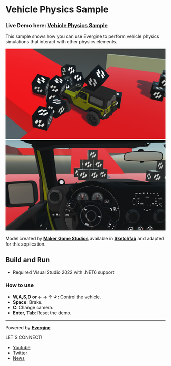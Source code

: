 # Vehicle Physics  Sample

### Live Demo here: [Vehicle Physics Sample](https://vehiclephysics.z6.web.core.windows.net/)

This sample shows how you can use Evergine to perform vehicle physics simulations that interact with other physics elements.

![alt Screenshot](Screenshots/screenshots01.jpg)
![alt Screenshot](Screenshots/screenshots02.jpg)

Model created by **[Maker Game Studios](https://sketchfab.com/MakerGamesStudios)** available in **[Sketchfab](https://sketchfab.com/3d-models/real-car-new-d90c7f830f9c41398bb55de4a2e001be)** and adapted for this application.

## Build and Run
- Required Visual Studio 2022 with .NET6 support

### How to use

 * **W,A,S,D or ← → ↑ ↓:** Control the vehicle.
 * **Space**: Brake.
 * **C**: Change camera.
 * **Enter, Tab**: Reset the demo.
----
Powered by **[Evergine](https://evergine.com)**

LET'S CONNECT!

- [Youtube](https://www.youtube.com/channel/UCpA-X92rxM0OuywdVcir9mA)
- [Twitter](https://twitter.com/EvergineTeam)
- [News](https://evergine.com/news/)
